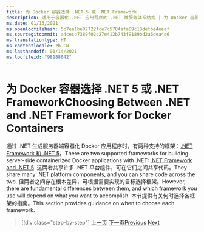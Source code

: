 ```yaml
---
title: 为 Docker 容器选择 .NET 5 或 .NET Framework
description: 适用于容器化 .NET 应用程序的 .NET 微服务体系结构 | 为 Docker 容器选择 .NET 5 还是 .NET Framework
ms.date: 01/13/2021
ms.openlocfilehash: 5c7ea1be02722fce7c5784afa89c18defbe4eeaf
ms.sourcegitcommit: a4cecb7389f02c27e412b743f9189bd2a6dea4d6
ms.translationtype: HT
ms.contentlocale: zh-CN
ms.lasthandoff: 01/14/2021
ms.locfileid: "98188642"
---
```

# <a name="choosing-between-net-and-net-framework-for-docker-containers"></a><span data-ttu-id="ecc41-103">为 Docker 容器选择 .NET 5 或 .NET Framework</span><span class="sxs-lookup"><span data-stu-id="ecc41-103">Choosing Between .NET and .NET Framework for Docker Containers</span></span>

<span data-ttu-id="ecc41-104">通过 .NET 生成服务器端容器化 Docker 应用程序时，有两种支持的框架：[.NET Framework 和 .NET 5](https://dotnet.microsoft.com/download)。</span><span class="sxs-lookup"><span data-stu-id="ecc41-104">There are two supported frameworks for building server-side containerized Docker applications with .NET: [.NET Framework and .NET 5](https://dotnet.microsoft.com/download).</span></span> <span data-ttu-id="ecc41-105">这两者共享许多 .NET 平台组件，可在它们之间共享代码。</span><span class="sxs-lookup"><span data-stu-id="ecc41-105">They share many .NET platform components, and you can share code across the two.</span></span> <span data-ttu-id="ecc41-106">但两者之间存在根本差异，可根据需要实现的目标选择框架。</span><span class="sxs-lookup"><span data-stu-id="ecc41-106">However, there are fundamental differences between them, and which framework you use will depend on what you want to accomplish.</span></span> <span data-ttu-id="ecc41-107">本节提供有关何时选择各框架的指南。</span><span class="sxs-lookup"><span data-stu-id="ecc41-107">This section provides guidance on when to choose each framework.</span></span>

>[!div class="step-by-step"]
><span data-ttu-id="ecc41-108">[上一页](../container-docker-introduction/docker-containers-images-registries.md)
>[下一页](general-guidance.md)</span><span class="sxs-lookup"><span data-stu-id="ecc41-108">[Previous](../container-docker-introduction/docker-containers-images-registries.md)
[Next](general-guidance.md)</span></span>
